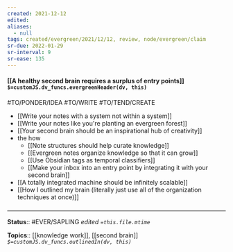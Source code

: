 ```yaml
---
created: 2021-12-12 
edited: 
aliases:
  - null
tags: created/evergreen/2021/12/12, review, node/evergreen/claim
sr-due: 2022-01-29
sr-interval: 9
sr-ease: 135
---
```


#### [[A healthy second brain requires a surplus of entry points]] `$=customJS.dv_funcs.evergreenHeader(dv, this)`

#TO/PONDER/IDEA #TO/WRITE #TO/TEND/CREATE 
- [[Write your notes with a system not within a system]]
- [[Write your notes like you're planting an evergreen forest]]
- [[Your second brain should be an inspirational hub of creativity]]
- the how
	- [[Note structures should help curate knowledge]]
	- [[Evergreen notes organize knowledge so that it can grow]]
	- [[Use Obsidian tags as temporal classifiers]]
	- [[Make your inbox into an entry point by integrating it with your second brain]]
- [[A totally integrated machine should be infinitely scalable]]
- [[How I outlined my brain (literally just use all of the organization techniques at once)]]

### <hr class="footnote"/>

**Status**:: #EVER/SAPLING
*edited `=this.file.mtime`*

**Topics**::  [[knowledge work]], [[second brain]]
*`$=customJS.dv_funcs.outlinedIn(dv, this)`*
